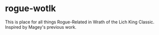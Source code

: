 # rogue-wotlk
This is place for all things Rogue-Related in Wrath of the Lich King Classic. Inspired by Magey's previous work.
